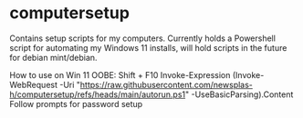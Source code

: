 # computersetup
Contains setup scripts for my computers. Currently holds a Powershell script for automating my Windows 11 installs, will hold scripts in the future for debian mint/debian.

How to use on Win 11 OOBE:
Shift + F10
Invoke-Expression (Invoke-WebRequest -Uri "https://raw.githubusercontent.com/newsplas-h/computersetup/refs/heads/main/autorun.ps1" -UseBasicParsing).Content
Follow prompts for password setup

